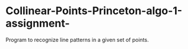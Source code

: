 # Collinear-Points-Princeton-algo-1-assignment-
Program to recognize line patterns in a given set of points.
